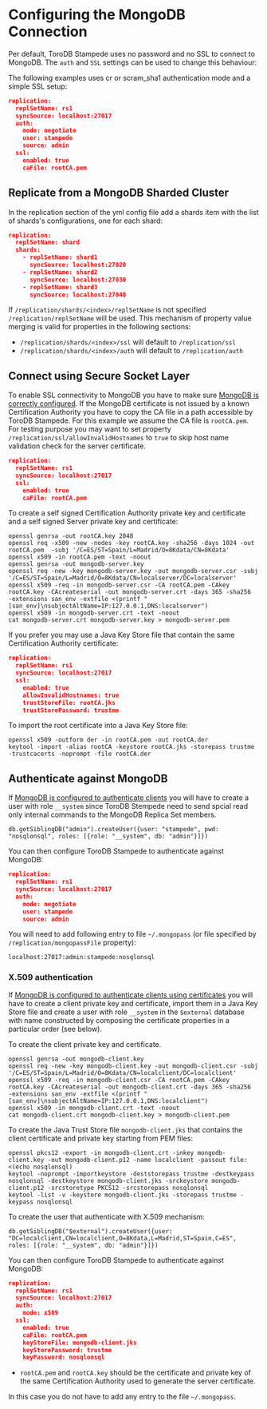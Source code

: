 <h1>Configuring the MongoDB Connection</h1>

Per default, ToroDB Stampede uses no password and no SSL to connect to MongoDB. The `auth` and `SSL` settings can be used to change this behaviour:

The following examples uses cr or scram_sha1 authentication mode and a simple SSL setup:

```json
replication:
  replSetName: rs1
  syncSource: localhost:27017
  auth:
    mode: negotiate
    user: stampede
    source: admin
  ssl:
    enabled: true
    caFile: rootCA.pem
```

## Replicate from a MongoDB Sharded Cluster


In the replication section of the yml config file add a shards item with the list of shards's configurations, one for each shard:

```json
replication:
  replSetName: shard
  shards:
    - replSetName: shard1
      syncSource: localhost:27020
    - replSetName: shard2
      syncSource: localhost:27030
    - replSetName: shard3
      syncSource: localhost:27040
```

If `/replication/shards/<index>/replSetName` is not specified `/replication/replSetName` will be used. This mechanism of property value merging is valid for properties in the following sections:

* `/replication/shards/<index>/ssl` will default to `/replication/ssl`
* `/replication/shards/<index>/auth` will default to `/replication/auth`

## Connect using Secure Socket Layer

To enable SSL connectivity to MongoDB you have to make sure [MongoDB is correctly configured](https://docs.mongodb.com/manual/tutorial/configure-ssl/). 
If the MongoDB certificate is not issued by a known Certification Authority you have to copy the CA file in a path accessible by ToroDB Stampede. 
For this example we assume the CA file is `rootCA.pem`. For testing purpose you may want to set property `/replication/ssl/allowInvalidHostnames` to `true`
to skip host name validation check for the server certificate.

```json
replication:
  replSetName: rs1
  syncSource: localhost:27017
  ssl:
    enabled: true
    caFile: rootCA.pem
```

To create a self signed Certification Authority private key and certificate and a self signed Server private key and certificate:

```
openssl genrsa -out rootCA.key 2048
openssl req -x509 -new -nodes -key rootCA.key -sha256 -days 1024 -out rootCA.pem  -subj '/C=ES/ST=Spain/L=Madrid/O=8Kdata/CN=8Kdata'
openssl x509 -in rootCA.pem -text -noout
openssl genrsa -out mongodb-server.key
openssl req -new -key mongodb-server.key -out mongodb-server.csr -subj '/C=ES/ST=Spain/L=Madrid/O=8Kdata/CN=localserver/DC=localserver'
openssl x509 -req -in mongodb-server.csr -CA rootCA.pem -CAkey rootCA.key -CAcreateserial -out mongodb-server.crt -days 365 -sha256  -extensions san_env -extfile <(printf "[san_env]\nsubjectAltName=IP:127.0.0.1,DNS:localserver")
openssl x509 -in mongodb-server.crt -text -noout
cat mongodb-server.crt mongodb-server.key > mongodb-server.pem
```

If you prefer you may use a Java Key Store file that contain the same Certification Authority certificate:

```json
replication:
  replSetName: rs1
  syncSource: localhost:27017
  ssl:
    enabled: true
    allowInvalidHostnames: true
    trustStoreFile: rootCA.jks
    trustStorePassword: trustme
```

To import the root certificate into a Java Key Store file:

```
openssl x509 -outform der -in rootCA.pem -out rootCA.der
keytool -import -alias rootCA -keystore rootCA.jks -storepass trustme -trustcacerts -noprompt -file rootCA.der
```

## Authenticate against MongoDB

If [MongoDB is configured to authenticate clients](https://docs.mongodb.com/manual/core/authentication-mechanisms/) you will have to create a user with role `__system` since ToroDB Stempede need to send spcial read only internal commands
to the MongoDB Replica Set members.

```
db.getSiblingDB("admin").createUser({user: "stampede", pwd: "nosqlonsql", roles: [{role: "__system", db: "admin"}]})
```

You can then configure ToroDB Stampede to authenticate against MongoDB:

```json
replication:
  replSetName: rs1
  syncSource: localhost:27017
  auth:
    mode: negotiate
    user: stampede
    source: admin
```

You will need to add following entry to file `~/.mongopass` (or file specified by `/replication/mongopassFile` property):

```
localhost:27017:admin:stampede:nosqlonsql
```

### X.509 authentication

If [MongoDB is configured to authenticate clients using certificates](https://docs.mongodb.com/manual/core/security-x.509/) you will have to create a client private key and certificate, 
import them in a Java Key Store file and create a user with role `__system` in the `$external` database with name constructed by composing the certificate properties in a particular order (see below).

To create the client private key and certificate.

```
openssl genrsa -out mongodb-client.key
openssl req -new -key mongodb-client.key -out mongodb-client.csr -subj '/C=ES/ST=Spain/L=Madrid/O=8Kdata/CN=localclient/DC=localclient'
openssl x509 -req -in mongodb-client.csr -CA rootCA.pem -CAkey rootCA.key -CAcreateserial -out mongodb-client.crt -days 365 -sha256  -extensions san_env -extfile <(printf "[san_env]\nsubjectAltName=IP:127.0.0.1,DNS:localclient")
openssl x509 -in mongodb-client.crt -text -noout
cat mongodb-client.crt mongodb-client.key > mongodb-client.pem
```

To create the Java Trust Store file `mongodb-client.jks` that contains the client certificate and private key starting from PEM files:

```
openssl pkcs12 -export -in mongodb-client.crt -inkey mongodb-client.key -out mongodb-client.p12 -name localclient -passout file:<(echo nosqlonsql)
keytool -noprompt -importkeystore -deststorepass trustme -destkeypass nosqlonsql -destkeystore mongodb-client.jks -srckeystore mongodb-client.p12 -srcstoretype PKCS12 -srcstorepass nosqlonsql
keytool -list -v -keystore mongodb-client.jks -storepass trustme -keypass nosqlonsql
```

To create the user that authenticate with X.509 mechanism:

```
db.getSiblingDB("$external").createUser({user: "DC=localclient,CN=localclient,O=8Kdata,L=Madrid,ST=Spain,C=ES", roles: [{role: "__system", db: "admin"}]})
```

You can then configure ToroDB Stampede to authenticate against MongoDB:

```json
replication:
  replSetName: rs1
  syncSource: localhost:27017
  auth:
    mode: x509
  ssl:
    enabled: true
    caFile: rootCA.pem
    keyStoreFile: mongodb-client.jks
    keyStorePassword: trustme
    keyPassword: nosqlonsql
```

* `rootCA.pem` and `rootCA.key` should be the certificate and private key of the same Certification Authority used to generate the server certificate.

In this case you do not have to add any entry to the file `~/.mongopass`.
